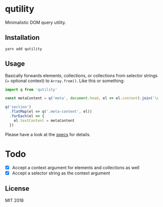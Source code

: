 # qutility

Minimalistic DOM query utility.

## Installation

```shell
yarn add qutility
```

## Usage

Basically forwards elements, collections, or collections from selector strings (+ optional context) to `Array.from()`. Like this or something:

```javascript
import q from 'qutility'

const metaContent = q('meta', document.head, el => el.content).join('\n')

q('section')
  .flatMap(el => q('.meta-content', el))
  .forEach(el => {
    el.textContent = metaContent
  })
```

Please have a look at the [specs](./spec/index.spec.js) for details.

# Todo

- [x] Accept a context argument for elements and collections as well
- [x] Accept a selector string as the context argument

## License

MIT 2018
